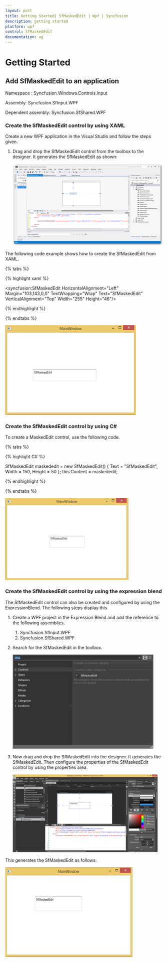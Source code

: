 ```yaml
---
layout: post
title: Getting Started| SfMaskedEdit | Wpf | Syncfusion
description: getting started
platform: wpf
control: SfMaskedEdit
documentation: ug
---
```


# Getting Started

## Add SfMaskedEdit to an application

Namespace : Syncfusion.Windows.Controls.Input

Assembly: Syncfusion.SfInput.WPF

Dependent assembly: Syncfusion.SfShared.WPF

### Create the SfMaskedEdit control by using XAML

Create a new WPF application in the Visual Studio and follow the steps given.

1. Drag and drop the SfMaskedEdit control from the toolbox to the designer. It generates the SfMaskedEdit as shown:

   ![](Getting-Started_images/Getting-Started_img1.png)

The following code example shows how to create the SfMaskedEdit from XAML.

{% tabs %}

{% highlight xaml %}

<syncfusion:SfMaskedEdit HorizontalAlignment="Left" Margin="103,143,0,0" TextWrapping="Wrap" Text="SfMaskedEdit" VerticalAlignment="Top" Width="255" Height="46"/>

{% endhighlight %}

{% endtabs %}

![](Getting-Started_images/Getting-Started_img2.jpeg)

### Create the SfMaskedEdit control by using C#

To create a MaskedEdit control, use the following code.

{% tabs %}

{% highlight C# %}

SfMaskedEdit maskededit = new SfMaskedEdit() { Text = "SfMaskedEdit", Width = 150, Height = 50 };
this.Content = maskededit;

{% endhighlight %}

{% endtabs %}

![](Getting-Started_images/Getting-Started_img3.jpeg)

### Create the SfMaskedEdit control by using the expression blend

The SfMaskedEdit control can also be created and configured by using the ExpressionBlend. The following steps display this.

1. Create a WPF project in the Expression Blend and add the reference to the following assemblies.
   1. Syncfusion.SfInput.WPF
   2. Syncfusion.SfShared.WPF
2. Search for the SfMaskedEdit in the toolbox.

   ![](Getting-Started_images/Getting-Started_img4.png)

3. Now drag and drop the SfMaskedEdit into the designer. It generates the SfMaskedEdit. Then configure the properties of the SfMaskedEdit control by using the properties area.

   ![](Getting-Started_images/Getting-Started_img5.jpeg)

This generates the SfMaskedEdit as follows:

![](Getting-Started_images/Getting-Started_img6.jpeg)
